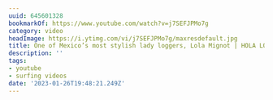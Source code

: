 ```yaml
---
uuid: 645601328
bookmarkOf: https://www.youtube.com/watch?v=j7SEFJPMo7g
category: video
headImage: https://i.ytimg.com/vi/j7SEFJPMo7g/maxresdefault.jpg
title: One of Mexico’s most stylish lady loggers, Lola Mignot | HOLA LOLA | Vans Surf
description: ''
tags:
- youtube
- surfing videos
date: '2023-01-26T19:48:21.249Z'
---
```



